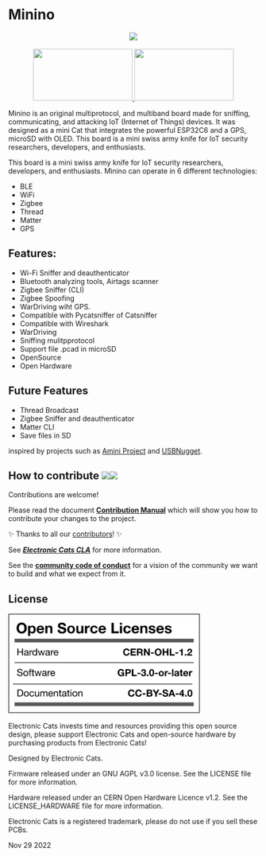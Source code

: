 # Minino


<p align="center">
    <a href="https://github.com/ElectronicCats/Minino/wiki">
        <img src="https://github.com/ElectronicCats/Minino/assets/107638696/ad4bffb2-d428-439c-b691-60add7cfb9af" height=500>
    </a>
</p>


<p align=center>
    <a href="https://electroniccats.com/store/minino/">
        <img src="https://github.com/ElectronicCats/flipper-shields/assets/44976441/0c617467-052b-4ab1-a3b9-ba36e1f55a91" width="200" height="104" />
    </a>
    <a href="https://github.com/ElectronicCats/Minino/wiki">
        <img src="https://github.com/ElectronicCats/flipper-shields/assets/44976441/6aa7f319-3256-442e-a00d-33c8126833ec" width="200" height="104" />
    </a>
</p>



Minino is an original multiprotocol, and multiband board made for sniffing, communicating, and attacking IoT (Internet of Things) devices. It was designed as a mini Cat that integrates the powerful ESP32C6 and a GPS, microSD with OLED. This board is a mini swiss army knife for IoT security researchers, developers, and enthusiasts. 

This board is a mini swiss army knife for IoT security researchers, developers, and enthusiasts. 
Minino can operate in 6 different technologies:
- BLE
- WiFi
- Zigbee
- Thread
- Matter
- GPS

## Features:
- Wi-Fi Sniffer and deauthenticator
- Bluetooth analyzing tools, Airtags scanner
- Zigbee Sniffer (CLI)
- Zigbee Spoofing
- WarDriving wiht GPS.
- Compatible with Pycatsniffer of Catsniffer
- Compatible with Wireshark
- WarDriving
- Sniffing mulitpprotocol
- Support file .pcad in microSD
- OpenSource
- Open Hardware

## Future Features
- Thread Broadcast 
- Zigbee Sniffer and deauthenticator
- Matter CLI
- Save files in SD



inspired by projects such as [Amini Project](https://github.com/Ocelot-Offensive-Security/Arsenal) and [USBNugget](https://github.com/HakCat-Tech/USB-Nugget).



## How to contribute <img src="https://electroniccats.com/wp-content/uploads/2018/01/fav.png" height="35"><img src="https://raw.githubusercontent.com/gist/ManulMax/2d20af60d709805c55fd784ca7cba4b9/raw/bcfeac7604f674ace63623106eb8bb8471d844a6/github.gif" height="30">


Contributions are welcome!


Please read the document [**Contribution Manual**](https://github.com/ElectronicCats/electroniccats-cla/blob/main/electroniccats-contribution-manual.md) which will show you how to contribute your changes to the project.


✨ Thanks to all our [contributors](https://github.com/ElectronicCats/Minino/graphs/contributors)! ✨


See [**_Electronic Cats CLA_**](https://github.com/ElectronicCats/electroniccats-cla/blob/main/electroniccats-cla.md) for more information.


See the [**community code of conduct**](https://github.com/ElectronicCats/electroniccats-cla/blob/main/electroniccats-community-code-of-conduct.md) for a vision of the community we want to build and what we expect from it.


## License


<a href="https://github.com/ElectronicCats">
    <img src="https://github.com/ElectronicCats/AjoloteBoard/raw/master/OpenSourceLicense.png" height="200" />
</a>


Electronic Cats invests time and resources providing this open source design, please support Electronic Cats and open-source hardware by purchasing products from Electronic Cats!


Designed by Electronic Cats.


Firmware released under an GNU AGPL v3.0 license. See the LICENSE file for more information.


Hardware released under an CERN Open Hardware Licence v1.2. See the LICENSE_HARDWARE file for more information.


Electronic Cats is a registered trademark, please do not use if you sell these PCBs.


Nov 29 2022
